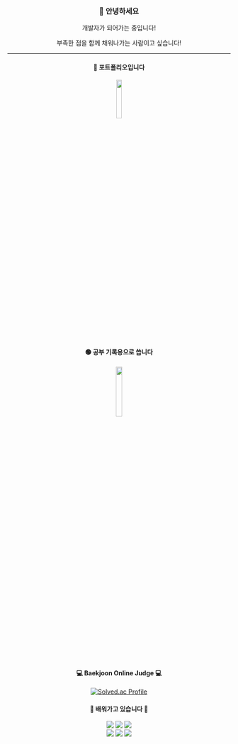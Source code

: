 <div align = "center">

### 👋 안녕하세요

개발자가 되어가는 중입니다!

부족한 점을 함께 채워나가는 사람이고 싶습니다!



<hr> 

#### 📌 **포트폴리오입니다**
<a href="https://uihyeon.notion.site/uihyeon/baacc370176c4c1b93675dcedf2f86f7" target="_blank">
  <img src="https://user-images.githubusercontent.com/103303021/212546681-fcb6e2b4-e91e-415f-9155-9522694dbff8.png" width="15%" />
</a>
  

#### 🟢 **공부 기록용으로 씁니다**
<a href="https://blog.naver.com/dmlgus8389" target="_blank">
  <img src="https://user-images.githubusercontent.com/103303021/212546428-bd2459ab-41ce-49bb-ba20-826b452cd4b1.png" width="17%" />
</a>



#### 💻 Baekjoon Online Judge 💻
[![Solved.ac Profile](http://mazassumnida.wtf/api/generate_badge?boj=dmlgus1922)](https://solved.ac/dmlgus1922)

#### 🌱 **배워가고 있습니다** 🌱
  
<!-- https://simpleicons.org/  뱃지 사이트 -->

<img src="https://img.shields.io/badge/Python-3766AB?style=flat-square&logo=Python&logoColor=white"/></a>
<img src="https://img.shields.io/badge/Node.js-339933?style=flat-square&logo=Node.js&logoColor=white"/></a>
<img src="https://img.shields.io/badge/React-61DAFB?style=flat-square&logo=React&logoColor=white"/></a>
<br>
<img src="https://img.shields.io/badge/HTML5-E34F26?style=flat-square&logo=HTML5&logoColor=white"/></a>
<img src="https://img.shields.io/badge/CSS3-1572B6?style=flat-square&logo=CSS3&logoColor=white"/></a>
<img src="https://img.shields.io/badge/JavaScript-F7DF1E?style=flat-square&logo=JavaScript&logoColor=white"/></a>




</div>
